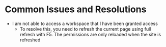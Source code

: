 # Common Issues and Resolutions

- I am not able to access a workspace that I have been granted access
  - To resolve this, you need to refresh the current page using full refresh with F5. The permissions are only reloaded when the site is refreshed